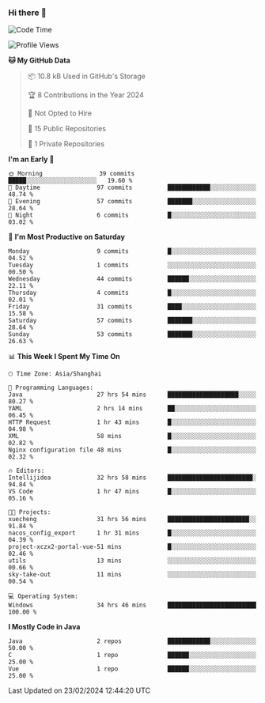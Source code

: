 ### Hi there 👋
<!--START_SECTION:waka-->
![Code Time](http://img.shields.io/badge/Code%20Time-233%20hrs%2042%20mins-blue)

![Profile Views](http://img.shields.io/badge/Profile%20Views-0-blue)

**🐱 My GitHub Data** 

> 📦 10.8 kB Used in GitHub's Storage 
 > 
> 🏆 8 Contributions in the Year 2024
 > 
> 🚫 Not Opted to Hire
 > 
> 📜 15 Public Repositories 
 > 
> 🔑 1 Private Repositories 
 > 
**I'm an Early 🐤** 

```text
🌞 Morning                39 commits          █████░░░░░░░░░░░░░░░░░░░░   19.60 % 
🌆 Daytime                97 commits          ████████████░░░░░░░░░░░░░   48.74 % 
🌃 Evening                57 commits          ███████░░░░░░░░░░░░░░░░░░   28.64 % 
🌙 Night                  6 commits           █░░░░░░░░░░░░░░░░░░░░░░░░   03.02 % 
```
📅 **I'm Most Productive on Saturday** 

```text
Monday                   9 commits           █░░░░░░░░░░░░░░░░░░░░░░░░   04.52 % 
Tuesday                  1 commits           ░░░░░░░░░░░░░░░░░░░░░░░░░   00.50 % 
Wednesday                44 commits          ██████░░░░░░░░░░░░░░░░░░░   22.11 % 
Thursday                 4 commits           █░░░░░░░░░░░░░░░░░░░░░░░░   02.01 % 
Friday                   31 commits          ████░░░░░░░░░░░░░░░░░░░░░   15.58 % 
Saturday                 57 commits          ███████░░░░░░░░░░░░░░░░░░   28.64 % 
Sunday                   53 commits          ███████░░░░░░░░░░░░░░░░░░   26.63 % 
```


📊 **This Week I Spent My Time On** 

```text
🕑︎ Time Zone: Asia/Shanghai

💬 Programming Languages: 
Java                     27 hrs 54 mins      ████████████████████░░░░░   80.27 % 
YAML                     2 hrs 14 mins       ██░░░░░░░░░░░░░░░░░░░░░░░   06.45 % 
HTTP Request             1 hr 43 mins        █░░░░░░░░░░░░░░░░░░░░░░░░   04.98 % 
XML                      58 mins             █░░░░░░░░░░░░░░░░░░░░░░░░   02.82 % 
Nginx configuration file 48 mins             █░░░░░░░░░░░░░░░░░░░░░░░░   02.32 % 

🔥 Editors: 
Intellijidea             32 hrs 58 mins      ████████████████████████░   94.84 % 
VS Code                  1 hr 47 mins        █░░░░░░░░░░░░░░░░░░░░░░░░   05.16 % 

🐱‍💻 Projects: 
xuecheng                 31 hrs 56 mins      ███████████████████████░░   91.84 % 
nacos_config_export      1 hr 31 mins        █░░░░░░░░░░░░░░░░░░░░░░░░   04.39 % 
project-xczx2-portal-vue-51 mins             █░░░░░░░░░░░░░░░░░░░░░░░░   02.46 % 
utils                    13 mins             ░░░░░░░░░░░░░░░░░░░░░░░░░   00.66 % 
sky-take-out             11 mins             ░░░░░░░░░░░░░░░░░░░░░░░░░   00.54 % 

💻 Operating System: 
Windows                  34 hrs 46 mins      █████████████████████████   100.00 % 
```

**I Mostly Code in Java** 

```text
Java                     2 repos             ████████████░░░░░░░░░░░░░   50.00 % 
C                        1 repo              ██████░░░░░░░░░░░░░░░░░░░   25.00 % 
Vue                      1 repo              ██████░░░░░░░░░░░░░░░░░░░   25.00 % 
```




 Last Updated on 23/02/2024 12:44:20 UTC
<!--END_SECTION:waka-->
<!--
**0Cherish/0Cherish** is a ✨ _special_ ✨ repository because its `README.md` (this file) appears on your GitHub profile.

Here are some ideas to get you started:

- 🔭 I’m currently working on ...
- 🌱 I’m currently learning ...
- 👯 I’m looking to collaborate on ...
- 🤔 I’m looking for help with ...
- 💬 Ask me about ...
- 📫 How to reach me: ...
- 😄 Pronouns: ...
- ⚡ Fun fact: ...
-->

